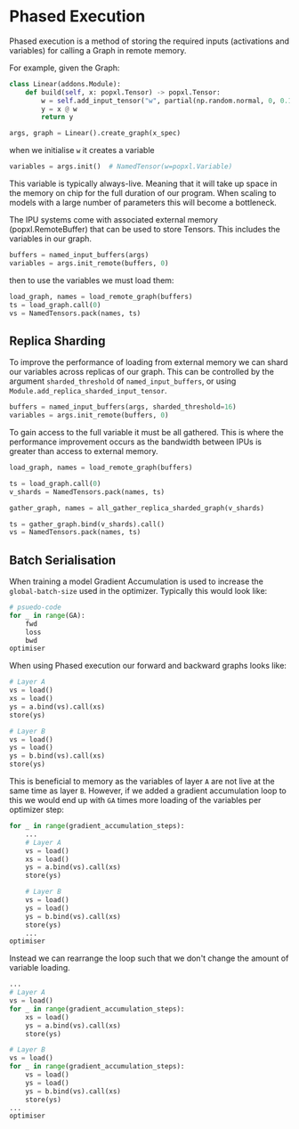 # Phased Execution

Phased execution is a method of storing the required inputs (activations and variables) for calling a Graph
in remote memory.

For example, given the Graph:
```python
class Linear(addons.Module):
    def build(self, x: popxl.Tensor) -> popxl.Tensor:
        w = self.add_input_tensor("w", partial(np.random.normal, 0, 0.1, (2, 2)), x.dtype)
        y = x @ w
        return y

args, graph = Linear().create_graph(x_spec)
```
when we initialise `w` it creates a variable
```python
variables = args.init()  # NamedTensor(w=popxl.Variable)
```
This variable is typically always-live. Meaning that it will take up space in the memory on chip for the full duration of our program.
When scaling to models with a large number of parameters this will become a bottleneck.

The IPU systems come with associated external memory (popxl.RemoteBuffer) that can be used to store Tensors. This includes the variables in our graph.
```python
buffers = named_input_buffers(args)
variables = args.init_remote(buffers, 0)
```
then to use the variables we must load them:
```python
load_graph, names = load_remote_graph(buffers)
ts = load_graph.call(0)
vs = NamedTensors.pack(names, ts)
```

## Replica Sharding
To improve the performance of loading from external memory we can shard our variables across replicas of our graph.
This can be controlled by the argument `sharded_threshold` of `named_input_buffers`, or using `Module.add_replica_sharded_input_tensor`.
```python
buffers = named_input_buffers(args, sharded_threshold=16)
variables = args.init_remote(buffers, 0)
```
To gain access to the full variable it must be all gathered. This is where the performance improvement occurs as the bandwidth between IPUs is greater than access to external memory. 
```python
load_graph, names = load_remote_graph(buffers)

ts = load_graph.call(0)
v_shards = NamedTensors.pack(names, ts)

gather_graph, names = all_gather_replica_sharded_graph(v_shards)

ts = gather_graph.bind(v_shards).call()
vs = NamedTensors.pack(names, ts)
```

## Batch Serialisation
When training a model Gradient Accumulation is used to increase the `global-batch-size` used in the optimizer. Typically this would look like:
```python
# psuedo-code
for _ in range(GA):
    fwd
    loss
    bwd
optimiser
```

When using Phased execution our forward and backward graphs looks like:
```python
# Layer A
vs = load()
xs = load()
ys = a.bind(vs).call(xs)
store(ys)

# Layer B
vs = load()
ys = load()
ys = b.bind(vs).call(xs)
store(ys)
```
This is beneficial to memory as the variables of layer `A` are not live at the same time as layer `B`.
However, if we added a gradient accumulation loop to this we would end up with `GA` times more loading of the variables per optimizer step:
```python
for _ in range(gradient_accumulation_steps):
    ...
    # Layer A
    vs = load()
    xs = load()
    ys = a.bind(vs).call(xs)
    store(ys)

    # Layer B
    vs = load()
    ys = load()
    ys = b.bind(vs).call(xs)
    store(ys)
    ...
optimiser
```
Instead we can rearrange the loop such that we don't change the amount of variable loading.
```python
...
# Layer A
vs = load()
for _ in range(gradient_accumulation_steps):
    xs = load()
    ys = a.bind(vs).call(xs)
    store(ys)

# Layer B
vs = load()
for _ in range(gradient_accumulation_steps):
    vs = load()
    ys = load()
    ys = b.bind(vs).call(xs)
    store(ys)
...
optimiser
```
